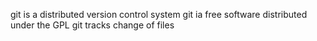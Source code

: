 git is a distributed version control system
git ia free software distributed under the GPL
git  tracks change of files

